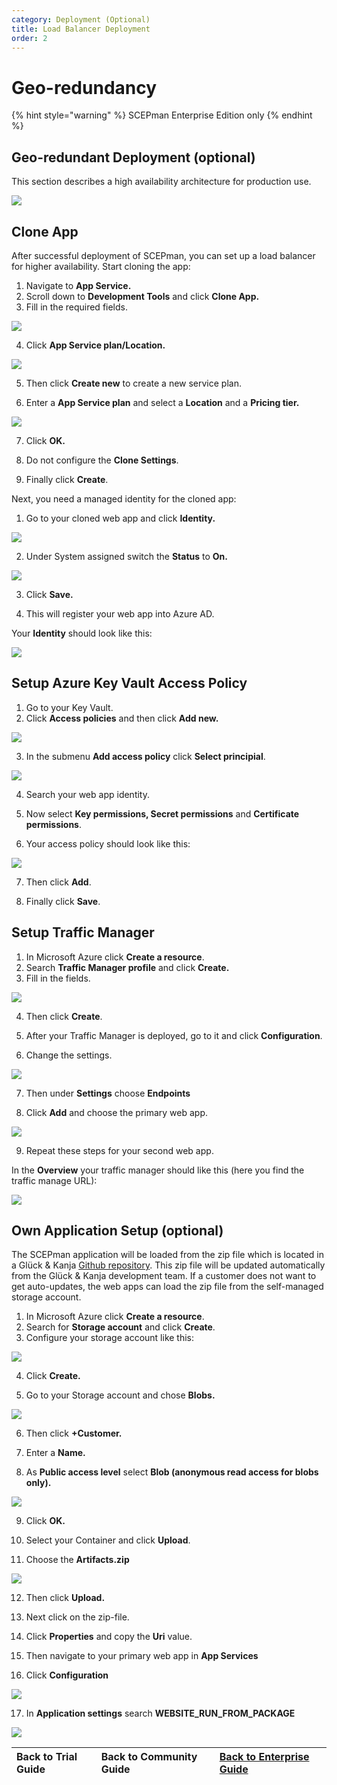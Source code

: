 ```yaml
---
category: Deployment (Optional)
title: Load Balancer Deployment
order: 2
---
```


# Geo-redundancy

{% hint style="warning" %}
SCEPman Enterprise Edition only
{% endhint %}

## Geo-redundant Deployment \(optional\)

This section describes a high availability architecture for production use.

![](../../.gitbook/assets/scepman_loadbalancer1.png)

## Clone App

After successful deployment of SCEPman, you can set up a load balancer for higher availability. Start cloning the app:

1. Navigate to **App Service.** 
2. Scroll down to **Development Tools** and click **Clone App.** 
3. Fill in the required fields.

![](../../.gitbook/assets/scepman_cloneapp1%20%281%29.png)

4. Click **App Service plan/Location.**

![](../../.gitbook/assets/scepman_cloneapp2%20%281%29.png)

5. Then click **Create new** to create a new service plan.

6. Enter a **App Service plan** and select a **Location** and a **Pricing tier.**

![](../../.gitbook/assets/scepman_cloneapp3%20%281%29.png)

7. Click **OK.**

8. Do not configure the **Clone Settings**.

9. Finally click **Create**.



Next, you need a managed identity for the cloned app:

1. Go to your cloned web app and click **Identity.**

![](../../.gitbook/assets/scepman_identity1%20%281%29.png)

2. Under System assigned switch the **Status** to **On.**

![](../../.gitbook/assets/scepman_identity2.png)

3. Click **Save.**

4. This will register your web app into Azure AD.



Your **Identity** should look like this:

![](../../.gitbook/assets/scepman_identity3%20%281%29.png)

## Setup Azure Key Vault Access Policy



1. Go to your Key Vault. 
2. Click **Access policies** and then click **Add new.**

![](../../.gitbook/assets/scepman_keyvault1%20%281%29.png)

3. In the submenu **Add access policy** click **Select principial**.

![](../../.gitbook/assets/scepman_keyvault2.png)

4. Search your web app identity.

5. Now select **Key permissions, Secret permissions** and **Certificate permissions**.

6. Your access policy should look like this:

![](../../.gitbook/assets/scepman_keyvault3%20%281%29.png)

7. Then click **Add**.

8. Finally click **Save**.

## Setup Traffic Manager

1. In Microsoft Azure click **Create a resource**. 
2. Search **Traffic Manager profile** and click **Create.** 
3. Fill in the fields.

![](../../.gitbook/assets/scepman_trafficmanager1.png)

4. Then click **Create**.

5. After your Traffic Manager is deployed, go to it and click **Configuration**.

6. Change the settings.

![](../../.gitbook/assets/scepman_trafficmanager2.png)

7. Then under **Settings** choose **Endpoints**

8. Click **Add** and choose the primary web app.

![](../../.gitbook/assets/scepman_trafficmanager3.png)

9. Repeat these steps for your second web app.  


In the **Overview** your traffic manager should like this \(here you find the traffic manage URL\):

![](../../.gitbook/assets/scepman_trafficmanager4.png)

## Own Application Setup \(optional\)

The SCEPman application will be loaded from the zip file which is located in a Glück & Kanja [Github repository](https://github.com/glueckkanja/gk-scepman/raw/master/dist/Artifacts.zip). This zip file will be updated automatically from the Glück & Kanja development team. If a customer does not want to get auto-updates, the web apps can load the zip file from the self-managed storage account.

1. In Microsoft Azure click **Create a resource**. 
2. Search for **Storage account** and click **Create**. 
3. Configure your storage account like this:

![](../../.gitbook/assets/scepman_storage1%20%281%29.png)

4. Click **Create.**

5. Go to your Storage account and chose **Blobs.**

![](../../.gitbook/assets/scepman_storage2%20%281%29.png)

6. Then click **+Customer.**

7. Enter a **Name.**

8. As **Public access level** select **Blob \(anonymous read access for blobs only\).**

![](../../.gitbook/assets/scepman_storage3%20%281%29.png)

9. Click **OK.**

10. Select your Container and click **Upload**.

11. Choose the **Artifacts.zip**

![](../../.gitbook/assets/scepman_storage4%20%281%29.png)

12. Then click **Upload.**

13. Next click on the zip-file.

14. Click **Properties** and copy the **Uri** value.

15. Then navigate to your primary web app in **App Services**

16. Click **Configuration**

![](../../.gitbook/assets/scepman_storage5%20%281%29.png)

17. In **Application settings** search **WEBSITE\_RUN\_FROM\_PACKAGE**

![](../../.gitbook/assets/scepman_storage6%20%281%29%20%281%29%20%281%29%20%281%29%20%281%29%20%281%29.png)



| Back to Trial Guide | Back to Community Guide | ​[Back to Enterprise Guide​](../../getting-started/enterprise-guide.md#step-9-configure-geo-redundancy-optional) |
| :--- | :--- | :--- |


